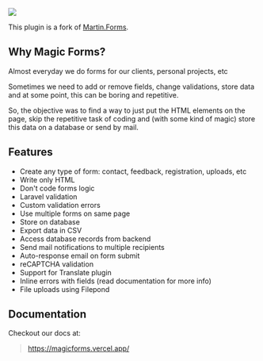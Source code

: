 ![](https://banners.beyondco.de/Magic%20Forms%20for%20WinterCMS.png?theme=light&packageManager=composer+require&packageName=josephcrowell%2Fwn-forms-plugin&pattern=architect&style=style_1&description=Create+easy+%28and+almost+magic%29+forms&md=1&showWatermark=0&fontSize=100px&images=magic)

This plugin is a fork of [Martin.Forms](https://github.com/skydiver/wn-forms-plugin).

## Why Magic Forms?
Almost everyday we do forms for our clients, personal projects, etc

Sometimes we need to add or remove fields, change validations, store data and at some point, this can be boring and repetitive.

So, the objective was to find a way to just put the HTML elements on the page, skip the repetitive task of coding and (with some kind of magic) store this data on a database or send by mail.

## Features
* Create any type of form: contact, feedback, registration, uploads, etc
* Write only HTML
* Don't code forms logic
* Laravel validation
* Custom validation errors
* Use multiple forms on same page
* Store on database
* Export data in CSV
* Access database records from backend
* Send mail notifications to multiple recipients
* Auto-response email on form submit
* reCAPTCHA validation
* Support for Translate plugin
* Inline errors with fields (read documentation for more info)
* File uploads using Filepond

## Documentation
Checkout our docs at:
> https://magicforms.vercel.app/

